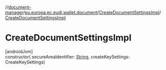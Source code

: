 //[document-manager](../../../index.md)/[eu.europa.ec.eudi.wallet.document](../index.md)/[CreateDocumentSettingsImpl](index.md)/[CreateDocumentSettingsImpl](-create-document-settings-impl.md)

# CreateDocumentSettingsImpl

[androidJvm]\
constructor(
secureAreaIdentifier: [String](https://kotlinlang.org/api/latest/jvm/stdlib/kotlin/-string/index.html),
createKeySettings: CreateKeySettings)

